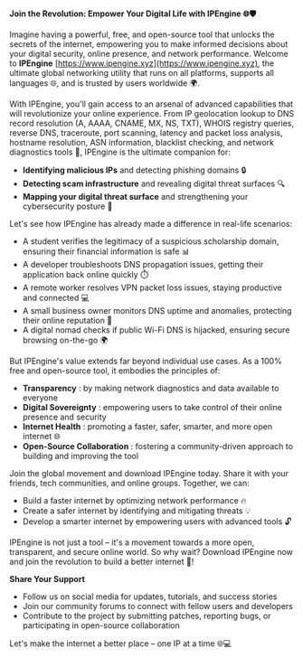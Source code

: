 **Join the Revolution: Empower Your Digital Life with IPEngine 🌐🛡️**

Imagine having a powerful, free, and open-source tool that unlocks the secrets of the internet, empowering you to make informed decisions about your digital security, online presence, and network performance. Welcome to **IPEngine** [https://www.ipengine.xyz](https://www.ipengine.xyz), the ultimate global networking utility that runs on all platforms, supports all languages 🌐, and is trusted by users worldwide 🌍.

With IPEngine, you'll gain access to an arsenal of advanced capabilities that will revolutionize your online experience. From IP geolocation lookup to DNS record resolution (A, AAAA, CNAME, MX, NS, TXT), WHOIS registry queries, reverse DNS, traceroute, port scanning, latency and packet loss analysis, hostname resolution, ASN information, blacklist checking, and network diagnostics tools 📡, IPEngine is the ultimate companion for:

* **Identifying malicious IPs** and detecting phishing domains 🔒
* **Detecting scam infrastructure** and revealing digital threat surfaces 🔍
* **Mapping your digital threat surface** and strengthening your cybersecurity posture 🔐

Let's see how IPEngine has already made a difference in real-life scenarios:

* A student verifies the legitimacy of a suspicious scholarship domain, ensuring their financial information is safe 📊
* A developer troubleshoots DNS propagation issues, getting their application back online quickly ⏱️
* A remote worker resolves VPN packet loss issues, staying productive and connected 💻
* A small business owner monitors DNS uptime and anomalies, protecting their online reputation 🚀
* A digital nomad checks if public Wi-Fi DNS is hijacked, ensuring secure browsing on-the-go 🌍

But IPEngine's value extends far beyond individual use cases. As a 100% free and open-source tool, it embodies the principles of:

* **Transparency** : by making network diagnostics and data available to everyone
* **Digital Sovereignty** : empowering users to take control of their online presence and security
* **Internet Health** : promoting a faster, safer, smarter, and more open internet 🌐
* **Open-Source Collaboration** : fostering a community-driven approach to building and improving the tool

Join the global movement and download IPEngine today. Share it with your friends, tech communities, and online groups. Together, we can:

* Build a faster internet by optimizing network performance 🔥
* Create a safer internet by identifying and mitigating threats 💡
* Develop a smarter internet by empowering users with advanced tools 🔓

IPEngine is not just a tool – it's a movement towards a more open, transparent, and secure online world. So why wait? Download IPEngine now and join the revolution to build a better internet 🚀!

**Share Your Support**

* Follow us on social media for updates, tutorials, and success stories
* Join our community forums to connect with fellow users and developers
* Contribute to the project by submitting patches, reporting bugs, or participating in open-source collaboration

Let's make the internet a better place – one IP at a time 🌐💻